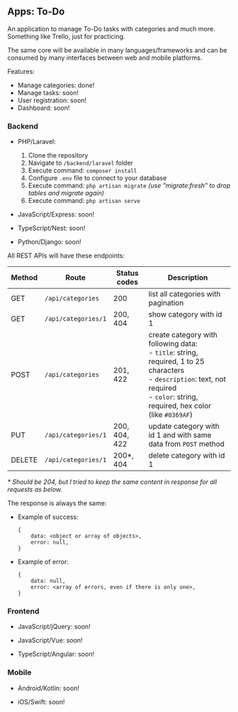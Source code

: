 ## Apps: To-Do

An application to manage To-Do tasks with categories and much more. Something like Trello, just for practicing.

The same core will be available in many languages/frameworks and can be consumed by many interfaces between web and mobile platforms.

Features:
- Manage categories: done!
- Manage tasks: soon!
- User registration: soon!
- Dashboard: soon!

### Backend

- PHP/Laravel:
  1. Clone the repository
  2. Navigate to ```/backend/laravel``` folder
  3. Execute command: ```composer install```
  4. Configure ```.env``` file to connect to your database
  5. Execute command: ```php artisan migrate``` *(use "migrate:fresh" to drop tables and migrate again)*
  6. Execute command: ```php artisan serve```

- JavaScript/Express: soon!

- TypeScript/Nest: soon!

- Python/Django: soon!

All REST APIs will have these endpoints:

| Method | Route | Status codes | Description |
| - | - | - | - |
| GET | ```/api/categories``` | 200 | list all categories with pagination
| GET | ```/api/categories/1``` | 200, 404 | show category with id 1
| POST | ```/api/categories``` |  201, 422 | create category with following data:<br />- ```title```: string, required, 1 to 25 characters<br />- ```description```: text, not required<br />- ```color```: string, required, hex color (like ```#0369AF```)
| PUT | ```/api/categories/1``` | 200, 404, 422 | update category with id 1 and with same data from ```POST``` method
| DELETE | ```/api/categories/1``` | 200*, 404 | delete category with id 1

*\* Should be 204, but I tried to keep the same content in response for all requests as below.*

The response is always the same:

- Example of success:
    ```
    {
        data: <object or array of objects>,
        error: null,
    }
    ```

- Example of error:
    ```
    {
        data: null,
        error: <array of errors, even if there is only one>,
    }
    ```

### Frontend

- JavaScript/jQuery: soon!

- JavaScript/Vue: soon!

- TypeScript/Angular: soon!

### Mobile

- Android/Kotlin: soon!

- iOS/Swift: soon!
